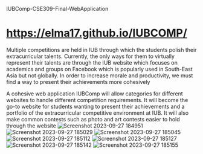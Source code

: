  IUBComp-CSE309-Final-WebApplication
# https://elma17.github.io/IUBCOMP/
Multiple competitions are held in IUB through which the students polish their extracurricular talents.
Currently, the only ways for them to virtually represent their talents are through the IUB website which
focuses on academics and groups on Facebook which is popularly used in South-East Asia but not
globally. In order to increase morale and productivity, we must find a way to present their achievements
more cohesively

A cohesive web application IUBComp will allow categories for different websites to handle different
competition requirements. It will become the go-to website for students wanting to present their
achievements and a portfolio of the extracurricular competitive environment at IUB. It will also make
common contests such as photo and art contests easier to hold through the website
![Screenshot 2023-09-27 184951](https://github.com/Elma17/IUBComp/assets/114817868/961197cf-a7d3-4cc2-bd0f-1b3930cd716b)
![Screenshot 2023-09-27 185029](https://github.com/Elma17/IUBComp/assets/114817868/648d7705-b380-4bcf-b1d8-7e04ba7c86f5)
![Screenshot 2023-09-27 185045](https://github.com/Elma17/IUBComp/assets/114817868/d46f72ca-3d7b-452e-808e-08d4e80ae13f)
![Screenshot 2023-09-27 185112](https://github.com/Elma17/IUBComp/assets/114817868/59875e5c-3816-47d8-a0ff-2a2b3f0076e4)
![Screenshot 2023-09-27 185127](https://github.com/Elma17/IUBComp/assets/114817868/24c4d792-3152-42fa-9772-e772ecb0a2df)
![Screenshot 2023-09-27 185142](https://github.com/Elma17/IUBComp/assets/114817868/18ae0107-2d91-4a02-afff-557d69736bf8)
![Screenshot 2023-09-27 185155](https://github.com/Elma17/IUBComp/assets/114817868/4a6b283d-2e2c-4316-87ff-402c1d72ff92)

